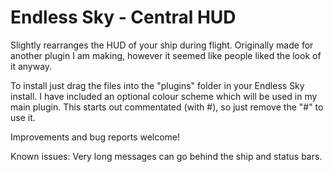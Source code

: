# Endless Sky - Central HUD

Slightly rearranges the HUD of your ship during flight. Originally made for another plugin I am making, however it seemed like people liked the look of it anyway.

To install just drag the files into the "plugins" folder in your Endless Sky install. I have included an optional colour scheme which will be used in my main plugin. This starts out commentated (with #), so just remove the "#" to use it.

Improvements and bug reports welcome!

Known issues:
Very long messages can go behind the ship and status bars.
